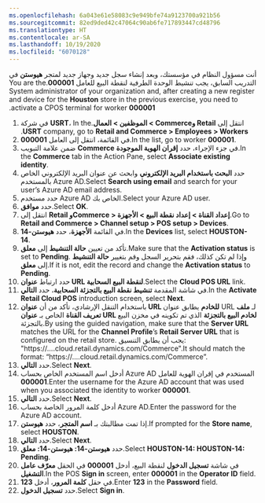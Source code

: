 ```yaml
---
ms.openlocfilehash: 6a043e61e58083c9e949bfe74a9123700a921b56
ms.sourcegitcommit: 82ed9ded42c47064c90ab6fe717893447cd48796
ms.translationtype: HT
ms.contentlocale: ar-SA
ms.lasthandoff: 10/19/2020
ms.locfileid: "6070128"
---
```

<span data-ttu-id="1dc37-101">أنت مسؤول النظام في مؤسستك، وبعد إنشاء سجل جديد وجهاز جديد لمتجر **هيوستن‬‏‫** في التدريب السابق، يجب تنشيط الوحدة الطرفية لنقطة البيع للعامل **000001**.</span><span class="sxs-lookup"><span data-stu-id="1dc37-101">You are the System administrator of your organization and, after creating a new register and device for the **Houston** store in the previous exercise, you need to activate a CPOS terminal for worker **000001**.</span></span> 

1. <span data-ttu-id="1dc37-102">في شركة **USRT**، انتقل إلى **‬‏‫Retail وCommerce > الموظفين > العمال**.</span><span class="sxs-lookup"><span data-stu-id="1dc37-102">In the **USRT** company, go to **Retail and Commerce > Employees > Workers**.</span></span>
2. <span data-ttu-id="1dc37-103">في القائمة، انتقل إلى العامل **000001**.</span><span class="sxs-lookup"><span data-stu-id="1dc37-103">In the list, go to worker **000001**.</span></span> 
3. <span data-ttu-id="1dc37-104">ضمن علامة التبويب **Commerce** في جزء الإجراء، حدد **إقران الهوية الموجودة**.</span><span class="sxs-lookup"><span data-stu-id="1dc37-104">In the **Commerce** tab in the Action Pane, select **Associate existing identity**.</span></span>
4. <span data-ttu-id="1dc37-105">حدد **البحث باستخدام البريد الإلكتروني** وابحث عن عنوان البريد الإلكتروني الخاص بالمستخدم Azure AD.</span><span class="sxs-lookup"><span data-stu-id="1dc37-105">Select **Search using email** and search for your user’s Azure AD email address.</span></span> 
5. <span data-ttu-id="1dc37-106">حدد مستخدم Azure AD الخاص بك.</span><span class="sxs-lookup"><span data-stu-id="1dc37-106">Select your Azure AD user.</span></span>
6. <span data-ttu-id="1dc37-107">حدد **موافق**.</span><span class="sxs-lookup"><span data-stu-id="1dc37-107">Select **OK**.</span></span>
7. <span data-ttu-id="1dc37-108">انتقل إلى **Retail وCommerce > إعداد القناة > إعداد نقطة البيع > الأجهزة**.</span><span class="sxs-lookup"><span data-stu-id="1dc37-108">Go to **Retail and Commerce > Channel setup > POS setup > Devices**.</span></span>
8. <span data-ttu-id="1dc37-109">في القائمة **الأجهزة**، حدد **هيوستن-14**.</span><span class="sxs-lookup"><span data-stu-id="1dc37-109">In the **Devices** list, select **HOUSTON-14**.</span></span> 
9. <span data-ttu-id="1dc37-110">تأكد من تعيين **حالة التنشيط** إلى **معلق**.</span><span class="sxs-lookup"><span data-stu-id="1dc37-110">Make sure that the **Activation status** is set to **Pending**.</span></span> <span data-ttu-id="1dc37-111">وإذا لم تكن كذلك، فقم بتحرير السجل وقم بتغيير **حالة التنشيط** إلى **معلق**.</span><span class="sxs-lookup"><span data-stu-id="1dc37-111">If it is not, edit the record and change the **Activation status** to **Pending**.</span></span>
10. <span data-ttu-id="1dc37-112">حدد ارتباط **عنوان URL لنقطة البيع السحابية**.</span><span class="sxs-lookup"><span data-stu-id="1dc37-112">Select the **Cloud POS URL** link.</span></span>
11. <span data-ttu-id="1dc37-113">في شاشة المقدمة **تنشيط نقطة البيع بالتجزئة السحابية**، حدد **التالي**.</span><span class="sxs-lookup"><span data-stu-id="1dc37-113">In the **Activate Retail Cloud POS** introduction screen, select **Next**.</span></span>
12. <span data-ttu-id="1dc37-114">باستخدام التنقل الإرشادي، تأكد من أن **عنوان URL للخادم** يطابق عنوان URL لـ **ملف تعريف القناة** الخاص بـ **عنوان URL لخادم البيع بالتجزئة** الذي تم تكوينه في مخزن البيع بالتجزئة.</span><span class="sxs-lookup"><span data-stu-id="1dc37-114">By using the guided navigation, make sure that the **Server URL** matches the URL for the **Channel Profile**’s **Retail Server URL** that is configured on the retail store.</span></span> <span data-ttu-id="1dc37-115">يجب أن يطابق التنسيق: "https://....cloud.retail.dynamics.com/Commerce".</span><span class="sxs-lookup"><span data-stu-id="1dc37-115">It should match the format: “https://....cloud.retail.dynamics.com/Commerce”.</span></span>
13. <span data-ttu-id="1dc37-116">حدد **التالي**.</span><span class="sxs-lookup"><span data-stu-id="1dc37-116">Select **Next**.</span></span>
14. <span data-ttu-id="1dc37-117">أدخل اسم المستخدم الخاص بحساب Azure AD المستخدم في إقران الهوية للعامل **000001**.</span><span class="sxs-lookup"><span data-stu-id="1dc37-117">Enter the username for the Azure AD account that was used when you associated the identity to worker **000001**.</span></span>
15. <span data-ttu-id="1dc37-118">حدد **التالي**.</span><span class="sxs-lookup"><span data-stu-id="1dc37-118">Select **Next**.</span></span>
16. <span data-ttu-id="1dc37-119">أدخل كلمة المرور الخاصة بحساب Azure AD.</span><span class="sxs-lookup"><span data-stu-id="1dc37-119">Enter the password for the Azure AD account.</span></span>
17. <span data-ttu-id="1dc37-120">إذا تمت مطالبتك بـ **اسم المتجر**، حدد **هيوستن**.</span><span class="sxs-lookup"><span data-stu-id="1dc37-120">If prompted for the **Store name**, select **HOUSTON**.</span></span>
18. <span data-ttu-id="1dc37-121">حدد **التالي**.</span><span class="sxs-lookup"><span data-stu-id="1dc37-121">Select **Next**.</span></span>
19. <span data-ttu-id="1dc37-122">حدد **هيوستن-14: هيوستن-14: معلق**.</span><span class="sxs-lookup"><span data-stu-id="1dc37-122">Select **HOUSTON-14: HOUSTON-14: Pending**.</span></span>
20. <span data-ttu-id="1dc37-123">في شاشة **تسجيل الدخول** لنقطة البيع، أدخل **000001** في الحقل **معرّف عامل التشغيل**.</span><span class="sxs-lookup"><span data-stu-id="1dc37-123">In the POS **Sign in** screen, enter **000001** in the **Operator ID** field.</span></span>
21. <span data-ttu-id="1dc37-124">في حقل **كلمة المرور**، أدخل **123**.</span><span class="sxs-lookup"><span data-stu-id="1dc37-124">Enter **123** in the **Password** field.</span></span>
21. <span data-ttu-id="1dc37-125">حدد **تسجيل الدخول**.</span><span class="sxs-lookup"><span data-stu-id="1dc37-125">Select **Sign in**.</span></span>

